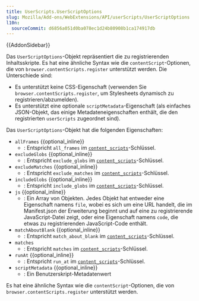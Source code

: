 ```yaml
---
title: UserScripts.UserScriptOptions
slug: Mozilla/Add-ons/WebExtensions/API/userScripts/UserScriptOptions
l10n:
  sourceCommit: d6856a051d0ba078ec1d24b80908b1ca174917db
---
```


{{AddonSidebar}}

Das `UserScriptOptions`-Objekt repräsentiert die zu registrierenden Inhaltsskripte. Es hat eine ähnliche Syntax wie die `contentScript`-Optionen, die von `browser.contentScripts.register` unterstützt werden. Die Unterschiede sind:

- Es unterstützt keine CSS-Eigenschaft (verwenden Sie `browser.contentScripts.register`, um Stylesheets dynamisch zu registrieren/abzumelden).
- Es unterstützt eine optionale `scriptMetadata`-Eigenschaft (als einfaches JSON-Objekt, das einige Metadateneigenschaften enthält, die den registrierten `userScripts` zugeordnet sind).

Das `UserScriptOptions`-Objekt hat die folgenden Eigenschaften:

- `allFrames` {{optional_inline}}
  - : Entspricht `all_frames` im [`content_scripts`](/de/docs/Mozilla/Add-ons/WebExtensions/manifest.json/content_scripts)-Schlüssel.
- `excludeGlobs` {{optional_inline}}
  - : Entspricht `exclude_globs` im [`content_scripts`](/de/docs/Mozilla/Add-ons/WebExtensions/manifest.json/content_scripts)-Schlüssel.
- `excludeMatches` {{optional_inline}}
  - : Entspricht `exclude_matches` im [`content_scripts`](/de/docs/Mozilla/Add-ons/WebExtensions/manifest.json/content_scripts)-Schlüssel.
- `includeGlobs` {{optional_inline}}
  - : Entspricht `include_globs` im [`content_scripts`](/de/docs/Mozilla/Add-ons/WebExtensions/manifest.json/content_scripts)-Schlüssel.
- `js` {{optional_inline}}
  - : Ein Array von Objekten. Jedes Objekt hat entweder eine Eigenschaft namens `file`, wobei es sich um eine URL handelt, die im Manifest.json der Erweiterung beginnt und auf eine zu registrierende JavaScript-Datei zeigt, oder eine Eigenschaft namens `code`, die etwas zu registrierenden JavaScript-Code enthält.
- `matchAboutBlank` {{optional_inline}}
  - : Entspricht `match_about_blank` im [`content_scripts`](/de/docs/Mozilla/Add-ons/WebExtensions/manifest.json/content_scripts)-Schlüssel.
- `matches`
  - : Entspricht `matches` im [`content_scripts`](/de/docs/Mozilla/Add-ons/WebExtensions/manifest.json/content_scripts)-Schlüssel.
- `runAt` {{optional_inline}}
  - : Entspricht `run_at` im [`content_scripts`](/de/docs/Mozilla/Add-ons/WebExtensions/manifest.json/content_scripts)-Schlüssel.
- `scriptMetadata` {{optional_inline}}
  - : Ein Benutzerskript-Metadatenwert

Es hat eine ähnliche Syntax wie die `contentScript`-Optionen, die von `browser.contentScripts.register` unterstützt werden.
